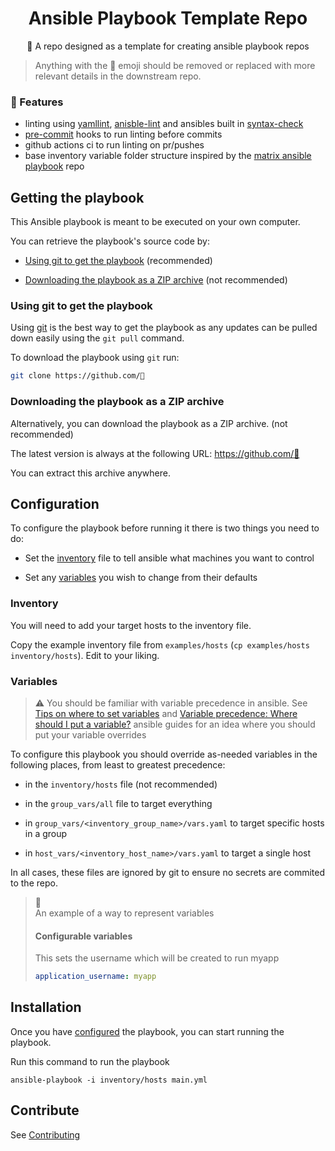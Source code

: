 <h1 align="center">
  Ansible Playbook Template Repo
</h1>
<p align="center">
  🚧 A repo designed as a template for creating ansible playbook repos
</p>

> Anything with the 🚧 emoji should be removed or replaced with more relevant details in the downstream repo.

### 🚧 Features
- linting using [yamllint](https://github.com/adrienverge/yamllint), [anisble-lint](https://github.com/ansible-community/ansible-lint) and ansibles built in [syntax-check](https://docs.ansible.com/ansible/latest/user_guide/playbooks_intro.html#verifying-playbooks)
- [pre-commit](https://pre-commit.com/) hooks to run linting before commits
- github actions ci to run linting on pr/pushes
- base inventory variable folder structure inspired by the [matrix ansible playbook](https://github.com/spantaleev/matrix-docker-ansible-deploy) repo


## Getting the playbook
This Ansible playbook is meant to be executed on your own computer.

You can retrieve the playbook's source code by:

- [Using git to get the playbook](#using-git-to-get-the-playbook) (recommended)

- [Downloading the playbook as a ZIP archive](#downloading-the-playbook-as-a-zip-archive) (not recommended)


### Using git to get the playbook

Using [git](https://git-scm.com/) is the best way to get the playbook as any updates can be pulled down easily using the `git pull` command.

To download the playbook using `git` run:
```bash
git clone https://github.com/🚧
```

### Downloading the playbook as a ZIP archive

Alternatively, you can download the playbook as a ZIP archive. (not recommended)

The latest version is always at the following URL: https://github.com/🚧

You can extract this archive anywhere.

## Configuration

To configure the playbook before running it there is two things you need to do:

- Set the [inventory](#inventory) file to tell ansible what machines you want to control

- Set any [variables](#variables) you wish to change from their defaults

### Inventory
You will need to add your target hosts to the inventory file.

Copy the example inventory file from `examples/hosts` (`cp examples/hosts inventory/hosts`). Edit to your liking.

### Variables
> ⚠️ You should be familiar with variable precedence in ansible. See [Tips on where to set variables](https://docs.ansible.com/ansible/latest/user_guide/playbooks_variables.html#tips-on-where-to-set-variables) and [Variable precedence: Where should I put a variable?](https://docs.ansible.com/ansible/latest/user_guide/playbooks_variables.html#variable-precedence-where-should-i-put-a-variable) ansible guides for an idea where you should put your variable overrides

To configure this playbook you should override as-needed variables in the following places, from least to greatest precedence:
- in the `inventory/hosts` file (not recommended)

- in the `group_vars/all` file to target everything

- in `group_vars/<inventory_group_name>/vars.yaml` to target specific hosts in a group

- in `host_vars/<inventory_host_name>/vars.yaml` to target a single host

In all cases, these files are ignored by git to ensure no secrets are commited to the repo.

> 🚧<br>
> An example of a way to represent variables
> #### Configurable variables
>
> This sets the username which will be created to run myapp
> ```yaml
> application_username: myapp
> ```


## Installation
Once you have [configured](#configuration) the playbook, you can start running the playbook.

Run this command to run the playbook

```
ansible-playbook -i inventory/hosts main.yml
```

## Contribute

See [Contributing](CONTRIBUTING.md)

